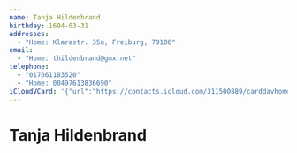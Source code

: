 ```yaml
---
name: Tanja Hildenbrand
birthday: 1604-03-31
addresses:
  - "Home: Klarastr. 35a, Freiburg, 79106"
email:
  - "Home: thildenbrand@gmx.net"
telephone:
  - "017661183520"
  - "Home: 00497613836690"
iCloudVCard: '{"url":"https://contacts.icloud.com/311500889/carddavhome/card/NDM1OGY2MzktMzI0ZS00MzkyLTg2MzktOWI1YWIzNmUzMWYz.vcf","etag":"\"kmfhcm70\"","data":"BEGIN:VCARD\r\nVERSION:3.0\r\nFN:\r\nN:Hildenbrand;Tanja;;;\r\nUID:4358f639-324e-4392-8639-9b5ab36e31f3\r\nBDAY;VALUE=date:1604-03-31\r\nADR;TYPE=HOME:;;Klarastr. 35a;Freiburg;;79106;;\r\nPRODID:ez-vcard 0.9.13-fc\r\nREV:2025-04-03T22:10:55Z\r\nORG:;\r\nEMAIL;TYPE=HOME:thildenbrand@gmx.net\r\nPHOTO;VALUE=uri:https://gateway.icloud.com/contacts/311500889/ck/card/7e82f\r\n e624c9d1058b13290e950aa1d92\r\nTEL;TYPE=CELL:017661183520\r\nTEL;TYPE=HOME:00497613836690\r\n;X-DISPLAYNAME=Tanja Hildenbrand:https://www.facebook.com/tanja.hildenbrand\r\n .1\r\nEND:VCARD"}'
---
```

# Tanja Hildenbrand